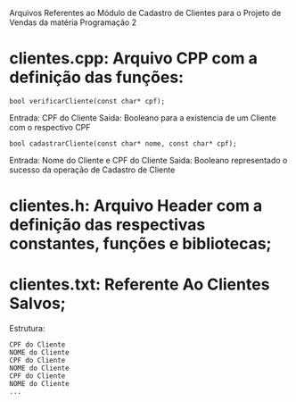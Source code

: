 Arquivos Referentes ao Módulo de Cadastro de Clientes para o Projeto de Vendas da matéria Programação 2

# clientes.cpp: Arquivo CPP com a definição das funções:

	bool verificarCliente(const char* cpf);

Entrada:
	CPF do Cliente
Saida:
	Booleano para a existencia de um Cliente com o respectivo CPF

	bool cadastrarCliente(const char* nome, const char* cpf);

Entrada:
	Nome do Cliente e CPF do Cliente
Saida:
	Booleano representado o sucesso da operação de Cadastro de Cliente

# clientes.h: Arquivo Header com a definição das respectivas constantes, funções e bibliotecas; 

# clientes.txt: Referente Ao Clientes Salvos;

Estrutura:

	CPF do Cliente
	NOME do Cliente
	CPF do Cliente
	NOME do Cliente
	CPF do Cliente
	NOME do Cliente
	...